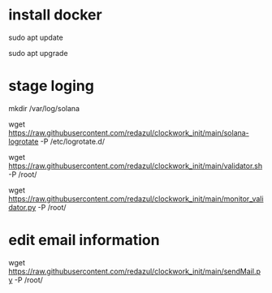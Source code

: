 # install docker 
sudo apt update

sudo apt upgrade

# stage loging

mkdir /var/log/solana

wget https://raw.githubusercontent.com/redazul/clockwork_init/main/solana-logrotate -P /etc/logrotate.d/

wget https://raw.githubusercontent.com/redazul/clockwork_init/main/validator.sh -P /root/

wget https://raw.githubusercontent.com/redazul/clockwork_init/main/monitor_validator.py -P /root/

# edit email information

wget https://raw.githubusercontent.com/redazul/clockwork_init/main/sendMail.py -P /root/
